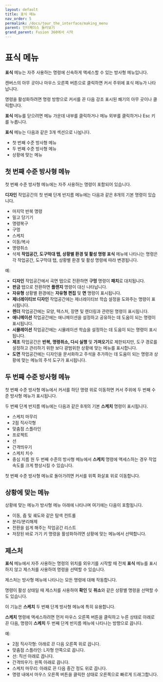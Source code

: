 ```yaml
---
layout: default
title: 표식 메뉴
nav_order: 5
permalink: /docs/tour_the_interface/making_menu
parent: 인터페이스 둘러보기
grand_parent: Fusion 360에서 시작
---
```

# 표식 메뉴
**표식** 메뉴는 자주 사용하는 명령에 신속하게 액세스할 수 있는 방사형 메뉴입니다.

캔버스의 아무 곳이나 마우스 오른쪽 버튼으로 클릭하면 커서 주위에 표식 메뉴가 나타납니다.

명령을 활성화하려면 명령 방향으로 커서를 끈 다음 강조 표시된 쐐기의 아무 곳이나 클릭합니다.

**표식** 메뉴를 닫으려면 메뉴 가운데 내부를 클릭하거나 메뉴 외부를 클릭하거나 Esc 키를 누릅니다.

**표식** 메뉴는 다음과 같은 3개 섹션으로 나뉩니다.

* 첫 번째 수준 방사형 메뉴
* 두 번째 수준 방사형 메뉴
* 상황에 맞는 메뉴
## 첫 번째 수준 방사형 메뉴
첫 번째 수준 방사형 메뉴에는 자주 사용하는 명령이 포함되어 있습니다.

**디자인** 작업공간의 첫 번째 단계 반지름 메뉴에는 다음과 같은 8개의 기본 명령이 있습니다.

* 마지막 반복 명령
* 밀고 당기기
* 명령복구
* 구멍
* 스케치
* 이동/복사
* 명령취소
* 삭제
**작업공간, 도구막대 탭, 상황별 환경 및 활성 명령**
**표식** 메뉴에 나타나는 명령은 각 작업공간, 도구막대 탭, 상황별 환경 및 활성 명령에 따라 변경됩니다.

예:

* **디자인** 작업공간에서 곡면 탭으로 전환하면 **구멍** 명령이 **패치**로 대치됩니다.
* **판금** 탭으로 전환하면 **플랜지** 명령이 대신 나타납니다.
* **자유형** 상황별 환경에는 **자유형 편집** 및 **면** 명령이 표시됩니다.
* **제너레이티브 디자인** 작업공간에는 제너레이티브 학습 설정을 도와주는 명령이 표시됩니다.
* **렌더** 작업공간에는 모양, 텍스처, 장면 및 렌더링과 관련된 명령이 표시됩니다.
* **애니메이션** 작업공간에는 애니메이션을 설정하고 공유하는 데 도움이 되는 명령이 표시됩니다.
* **시뮬레이션** 작업공간에는 시뮬레이션 학습을 설정하는 데 도움이 되는 명령이 표시됩니다.
* **제조** 작업공간은 **반복, 명령취소, 다시 실행** 및 **가져오기**로 제한되지만, 도구 경로를 설정하고 관리하기 위한 보다 광범위한 상황에 맞는 메뉴를 표시합니다.
* **도면** 작업공간에는 디자인을 문서화하고 주석을 추가하는 데 도움이 되는 명령과 상황에 맞는 메뉴의 주석 도구가 표시됩니다.
## 두 번째 수준 방사형 메뉴
첫 번째 수준 방사형 메뉴에서 커서를 하단 명령 위로 이동하면 커서 주위에 두 번째 수준 방사형 메뉴가 표시됩니다.

두 번째 단계 반지름 메뉴에는 다음과 같은 8개의 기본 **스케치** 명령이 표시됩니다.

* 스케치 마무리
* 2점 직사각형
* 맞춤점 스플라인
* 프로젝트
* 선
* 간격띄우기
* 스케치 치수
* 중심 지름 원
두 번째 수준의 방사형 메뉴에서 **스케치** 명령에 액세스하는 경우 작업 속도를 크게 향상시킬 수 있습니다.

첫 번째 수준 방사형 메뉴로 돌아가려면 커서를 위쪽 화살표 위로 이동합니다.

## 상황에 맞는 메뉴
상황에 맞는 메뉴가 방사형 메뉴 아래에 나타나며 여기에는 다음이 포함됩니다.

* 이동, 줌 및 궤도와 같은 탐색 컨트롤
* 분리/분리해제
* 전환을 쉽게 해주는 작업공간 리스트
* 저장된 바로 가기 키
명령을 활성화하려면 상황에 맞는 메뉴에서 선택합니다.

## 제스처
**표식** 메뉴에서 자주 사용하는 명령의 위치를 외우기를 시작할 때 전체 **표식** 메뉴를 표시하지 않고 제스처를 사용하여 명령을 선택할 수 있습니다.

제스처는 방사형 메뉴에 나타나는 모든 명령에 대해 작동합니다.

명령이 활성 상태일 때 제스처를 사용하여 **확인** 및 **취소**와 같은 상황별 명령을 선택할 수도 있습니다.

이 기능은 **스케치** 두 번째 단계 방사형 메뉴에 특히 유용합니다.

**스케치** 명령에 액세스하려면 먼저 마우스 오른쪽 버튼을 클릭하고 누른 상태로 아래로 끈 다음, 명령이 **스케치** 두 번째 단계 반지름 메뉴에 나타나는 방향으로 끕니다.

예:

* 2점 직사각형: 아래로 끈 다음 오른쪽 위로 끕니다.
* 맞춤점 스플라인: L자형 안쪽으로 끕니다.
* 선: 직선 아래로 끕니다.
* 간격띄우기: 왼쪽 아래로 끕니다.
* 스케치 마무리: 아래로 끈 다음 중간 정도 위로 끕니다.
* 명령 내에서 마우스 오른쪽 버튼을 클릭한 상태로 오른쪽으로 빠르게 드래그합니다.
